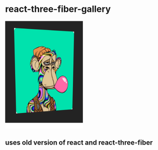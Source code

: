 # react-three-fiber-gallery

<a href='http://adnjoo.github.io/react-three-fiber-gallery'>
<img src='scrn.png' width='250'>
</a>

## uses old version of react and react-three-fiber
